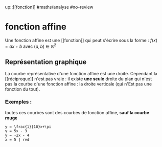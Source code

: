 up::[[fonction]]
#maths/analyse #no-review 
# fonction affine

Une fonction affine est une [[fonction]] qui peut s'écrire sous la forme :
$f(x) = ax + b$ avec $(a,b)\in\mathbb{R}^2$

## Représentation graphique
La courbe représentative d'une fonction affine est une droite.
Cependant la [[réciproque]] n'est pas vraie : il existe **une seule** droite du plan qui n'est pas la courbe d'une fonction affine : la droite verticale (qui n'Est pas une fonction du tout).

### Exemples :
toutes ces courbes sont des courbes de fonction affine, **sauf la courbe rouge**


```desmos-graph
y = \frac{1}{10}x+\pi
y = 5x - 3
y = -2x - 4 
x = 5 | red
```
